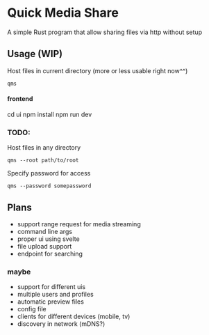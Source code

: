 # Quick Media Share
A simple Rust program that allow sharing files via http without setup 

## Usage (WIP)
Host files in current directory (more or less usable right now^^)
```
qms
```
#### frontend
cd ui
npm install
npm run dev

### TODO:
Host files in any directory
```
qms --root path/to/root
```

Specify password for access
```
qms --password somepassword
```

## Plans
- support range request for media streaming
- command line args
- proper ui using svelte
- file upload support
- endpoint for searching

### maybe
- support for different uis
- multiple users and profiles
- automatic preview files
- config file
- clients for different devices (mobile, tv)
- discovery in network (mDNS?)
